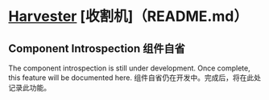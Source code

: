  
# [Harvester](README.md)  [收割机]（README.md） 

 
## Component Introspection  组件自省 

The component introspection is still under development. Once complete, this feature will be documented here. 组件自省仍在开发中。完成后，将在此处记录此功能。

